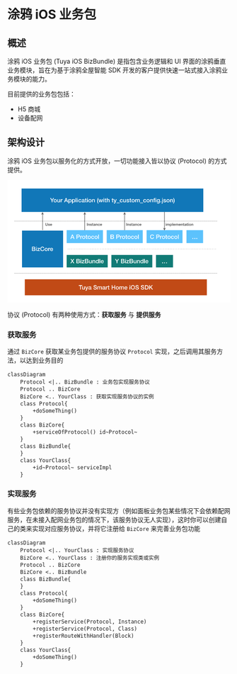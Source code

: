 # 涂鸦 iOS 业务包

## 概述

涂鸦 iOS 业务包 (Tuya iOS BizBundle)  是指包含业务逻辑和 UI 界面的涂鸦垂直业务模块，旨在为基于涂鸦全屋智能 SDK 开发的客户提供快速一站式接入涂鸦业务模块的能力。

目前提供的业务包包括：
- H5 商城
- 设备配网

## 架构设计

涂鸦 iOS 业务包以服务化的方式开放，一切功能接入皆以协议 (Protocol) 的方式提供。

![架构图](./pages/images/architecture.png)

协议 (Protocol) 有两种使用方式：**获取服务** 与 **提供服务**

### 获取服务

通过 `BizCore` 获取某业务包提供的服务协议 `Protocol` 实现，之后调用其服务方法，以达到业务目的

```mermaid
classDiagram
    Protocol <|.. BizBundle : 业务包实现服务协议
    Protocol .. BizCore
    BizCore <.. YourClass : 获取实现服务协议的实例
    class Protocol{
        +doSomeThing()
    }
    class BizCore{
        +serviceOfProtocol() id~Protocol~
    }
    class BizBundle{
    }
    class YourClass{
        +id~Protocol~ serviceImpl
    }
```

### 实现服务

有些业务包依赖的服务协议并没有实现方（例如面板业务包某些情况下会依赖配网服务，在未接入配网业务包的情况下，该服务协议无人实现），这时你可以创建自己的类来实现对应服务协议，并将它注册给 `BizCore` 来完善业务包功能

```mermaid
classDiagram
    Protocol <|.. YourClass : 实现服务协议
    BizCore <.. YourClass : 注册你的服务实现类或实例
    Protocol .. BizCore
    BizCore <.. BizBundle
    class BizBundle{
    }
    class Protocol{
        +doSomeThing()
    }
    class BizCore{
        +registerService(Protocol, Instance)
        +registerService(Protocol, Class)
        +registerRouteWithHandler(Block)
    }
    class YourClass{
        +doSomeThing()
    }
```









